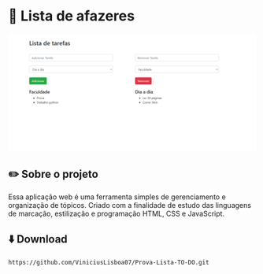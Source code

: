 # :bookmark_tabs: Lista de afazeres
![print](https://github.com/ViniciusLisboa07/Prova-Lista-TO-DO/blob/master/Screenshot_5.png)

## :pencil2: Sobre o projeto
Essa aplicação web é uma ferramenta simples de gerenciamento e organização de tópicos. Criado com a finalidade de estudo das linguagens de marcação, estilização e programação HTML, CSS e JavaScript. 

## :arrow_down: Download
```
https://github.com/ViniciusLisboa07/Prova-Lista-TO-DO.git
```
